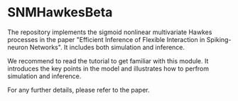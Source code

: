 # SNMHawkesBeta
The repository implements the sigmoid nonlinear multivariate Hawkes processes in the paper "Efficient Inference of Flexible Interaction in Spiking-neuron Networks". It includes both simulation and inference. 

We recommend to read the tutorial to get familiar with this module. It introduces the key points in the model and illustrates how to perfrom simulation and inference.

For any further details, please refer to the paper. 
